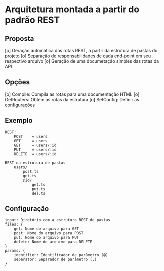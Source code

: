 # Arquitetura montada a partir do padrão REST
## Proposta
[o] Geração automática das rotas REST, a partir da estrutura de pastas do projeto
[o] Separação de responsabilidades de cada end-point em seu respectivo arquivo
[o] Geração de uma documetação simples das rotas da API
   
## Opções
[o] Compile: Compila as rotas para uma documentação HTML
[o] GetRouters: Obtem as rotas da estrutura
[o] SetConfig: Definir as configurações 

## Exemplo
```
REST: 
    POST    = users
    GET     = users
    GET     = users/:id
    PUT     = users/:id
    DELETE  = users/:id

REST na estrutura de pastas 
    users/
        post.ts
        get.ts
        @id/
            get.ts
            put.ts
            del.ts
```
    
## Configuração
```
input: Diretório com a estrutura REST de pastas
files: {
    get: Nome do arquivo para GET
    post: Nome do arquivo para POST 
    put: Nome do arquivo para PUT
    delete: Nome do arquivo para DELETE 
}
params: {
    identifier: Identificador de parâmetro (@)       
    separator: Separador de parâmetro (,)
}
```